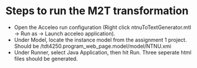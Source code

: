 # Steps to run the M2T transformation
 - Open the Acceleo run configuration (Right click ntnuToTextGenerator.mtl -> Run as -> Launch acceleo application).
 - Under Model, locate the instance model from the assignment 1 project. Should be /tdt4250.program_web_page.model/model/NTNU.xmi
  - Under Runner, select Java Application, then hit Run. Three seperate html files should be generated.
